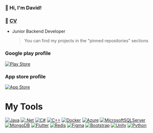 #

### 👋 Hi, I'm David! 

### :page_facing_up: [CV](Docs/CV.pdf)

- Junior Backend Developer

  > You can find my projects in the "pinned repositories" sections
  
### Google play profile 
[![Play Store](https://img.shields.io/badge/Google_Play-414141?style=for-the-badge&logo=google-play&logoColor=white)](https://play.google.com/store/apps/developer?id=Marquess)

### App store profile
[![App Store](https://img.shields.io/badge/Soon-App_Store-0D96F6?style=for-the-badge&logo=app-store&logoColor=white)](https://www.apple.com/app-store/)

# My Tools
[![Java](https://img.shields.io/badge/java-%23ED8B00.svg?style=for-the-badge&logo=java&logoColor=white)](https://www.oracle.com/uk/java/)
[![.Net](https://img.shields.io/badge/.NET-5C2D91?style=for-the-badge&logo=.net&logoColor=white)](https://dotnet.microsoft.com/en-us/)
[![C#](https://img.shields.io/badge/-C%23-%234B275F.svg?style=for-the-badge&logo=C-sharp)](https://docs.microsoft.com/en-us/dotnet/csharp/)
[![C++](https://img.shields.io/badge/c++-%2300599C.svg?style=for-the-badge&logo=c%2B%2B&logoColor=white)](https://isocpp.org)
[![Docker](https://img.shields.io/badge/docker-%230db7ed.svg?style=for-the-badge&logo=docker&logoColor=white)](https://www.docker.com)
[![Azure](https://img.shields.io/badge/azure-%230072C6.svg?style=for-the-badge&logo=microsoftazure&logoColor=white)](https://azure.microsoft.com/)
[![MicrosoftSQLServer](https://img.shields.io/badge/Microsoft%20SQL%20Sever-CC2927?style=for-the-badge&logo=microsoft%20sql%20server&logoColor=white)](https://www.microsoft.com/en-gb/sql-server/sql-server-downloads)
[![MongoDB](https://img.shields.io/badge/MongoDB-%234ea94b.svg?style=for-the-badge&logo=mongodb&logoColor=white)](https://www.mongodb.com)
[![Flutter](https://img.shields.io/badge/Flutter-%2302569B.svg?style=for-the-badge&logo=Flutter&logoColor=white)](https://flutter.dev)
[![Redis](https://img.shields.io/badge/redis-%23DD0031.svg?style=for-the-badge&logo=redis&logoColor=white)](https://redis.io)
[![Figma](https://img.shields.io/badge/figma-%23F24E1E.svg?style=for-the-badge&logo=figma&logoColor=white)](https://www.figma.com)
[![Bootstrap](https://img.shields.io/badge/bootstrap-%23563D7C.svg?style=for-the-badge&logo=bootstrap&logoColor=white)](https://getbootstrap.com)
[![Unity](https://img.shields.io/badge/-Unity3D-090909?style=for-the-badge&logo=unity)](https://unity.com)
[![Python](https://img.shields.io/badge/python-%2314354C.svg?style=for-the-badge&logo=python&logoColor=white)](https://www.python.org)
